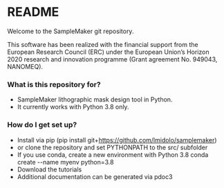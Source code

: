 # README #

Welcome to the SampleMaker git repository. 

This software has been realized with the financial support from 
the European Research Council (ERC) under the European Union’s Horizon 2020 research and innovation programme (Grant agreement No. 949043, NANOMEQ).


### What is this repository for? ###

* SampleMaker lithographic mask design tool in Python.
* It currently works with Python 3.8 only.

### How do I get set up? ###

* Install via pip (pip install git+https://github.com/lmidolo/samplemaker)
* or clone the repository and set PYTHONPATH to the src/ subfolder
* If you use conda, create a new environment with Python 3.8
    conda create --name myenv python=3.8
* Download the tutorials
* Additional documentation can be generated via pdoc3

